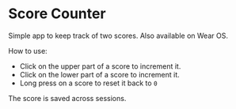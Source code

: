 # Score Counter
Simple app to keep track of two scores. Also available on Wear OS.

How to use:
* Click on the upper part of a score to increment it.
* Click on the lower part of a score to increment it.
* Long press on a score to reset it back to `0`

The score is saved across sessions.
